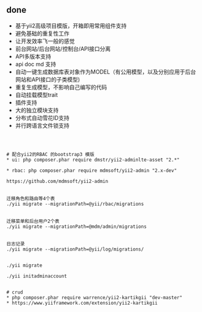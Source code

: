 
## done
* 基于yii2高级项目模版，开箱即用常用组件支持
* 避免基础的重复性工作
* 让开发效率飞一般的感觉
* 前台网站/后台网站/控制台/API接口分离
* API多版本支持
* api doc md 支持
* 自动一键生成数据库表对象作为MODEL（有公用模型，以及分别应用于后台网站和API接口的子类模型)
* 重复生成模型，不影响自己编写的代码
* 自动挂载模型trait
* 插件支持
* 大的独立模块支持
* 分布式自动雪花ID支持
* 并行跨语言文件锁支持

~~~



# 配合yii2的RBAC 的bootstrap3 模版
* ui: php composer.phar require dmstr/yii2-adminlte-asset "2.*" 

* rbac: php composer.phar require mdmsoft/yii2-admin "2.x-dev"

https://github.com/mdmsoft/yii2-admin


迁移角色和路由等4个表
./yii migrate --migrationPath=@yii/rbac/migrations


迁移菜单和后台用户2个表
./yii migrate --migrationPath=@mdm/admin/migrations


日志记录
./yii migrate --migrationPath=@yii/log/migrations/


./yii migrate

./yii initadminaccount


# crud 
* php composer.phar require warrence/yii2-kartikgii "dev-master"
* https://www.yiiframework.com/extension/yii2-kartikgii



~~~